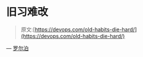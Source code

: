 # 旧习难改

> 原文:[https://devops.com/old-habits-die-hard/](https://devops.com/old-habits-die-hard/)

— [罗尔泊](https://devops.com/author/breselman/)